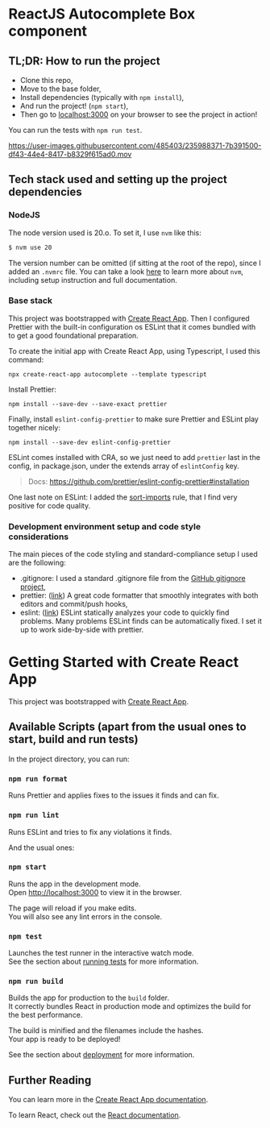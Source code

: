 # ReactJS Autocomplete Box component

## TL;DR: How to run the project

- Clone this repo,
- Move to the base folder,
- Install dependencies (typically with `npm install`),
- And run the project! (`npm start`),
- Then go to [localhost:3000](localhost:3000) on your browser to see the project in action!

You can run the tests with `npm run test`.

https://user-images.githubusercontent.com/485403/235988371-7b391500-df43-44e4-8417-b8329f615ad0.mov

## Tech stack used and setting up the project dependencies

### NodeJS

The node version used is 20.o. To set it, I use `nvm` like this:

```bash
$ nvm use 20
```

The version number can be omitted (if sitting at the root of the repo), since I added an `.nvmrc` file. You can take a look [here](https://github.com/nvm-sh/nvm) to learn more about `nvm`, including setup instruction and full documentation.

### Base stack

This project was bootstrapped with [Create React App](https://github.com/facebook/create-react-app). Then I configured Prettier with the built-in configuration os ESLint that it comes bundled with to get a good foundational preparation.

To create the initial app with Create React App, using Typescript, I used this command:

```
npx create-react-app autocomplete --template typescript
```

Install Prettier:

```
npm install --save-dev --save-exact prettier
```

Finally, install `eslint-config-prettier` to make sure Prettier and ESLint play together nicely:

```
npm install --save-dev eslint-config-prettier
```

ESLint comes installed with CRA, so we just need to add `prettier` last in the config, in package.json, under the extends array of `eslintConfig` key.

> Docs: https://github.com/prettier/eslint-config-prettier#installation

One last note on ESLint: I added the [sort-imports](https://eslint.org/docs/latest/rules/sort-imports) rule, that I find very positive for code quality.

### Development environment setup and code style considerations

The main pieces of the code styling and standard-compliance setup I used are the following:

- .gitignore: I used a standard .gitignore file from the [GitHub gitignore project](https://github.com/github/gitignore/blob/master/Node.gitignore),
- prettier: ([link](https://prettier.io/)) A great code formatter that smoothly integrates with both editors and commit/push hooks,
- eslint: ([link](https://eslint.org/)) ESLint statically analyzes your code to quickly find problems. Many problems ESLint finds can be automatically fixed. I set it up to work side-by-side with prettier.

# Getting Started with Create React App

This project was bootstrapped with [Create React App](https://github.com/facebook/create-react-app).

## Available Scripts (apart from the usual ones to start, build and run tests)

In the project directory, you can run:

### `npm run format`

Runs Prettier and applies fixes to the issues it finds and can fix.

### `npm run lint`

Runs ESLint and tries to fix any violations it finds.

And the usual ones:

### `npm start`

Runs the app in the development mode.\
Open [http://localhost:3000](http://localhost:3000) to view it in the browser.

The page will reload if you make edits.\
You will also see any lint errors in the console.

### `npm test`

Launches the test runner in the interactive watch mode.\
See the section about [running tests](https://facebook.github.io/create-react-app/docs/running-tests) for more information.

### `npm run build`

Builds the app for production to the `build` folder.\
It correctly bundles React in production mode and optimizes the build for the best performance.

The build is minified and the filenames include the hashes.\
Your app is ready to be deployed!

See the section about [deployment](https://facebook.github.io/create-react-app/docs/deployment) for more information.

## Further Reading

You can learn more in the [Create React App documentation](https://facebook.github.io/create-react-app/docs/getting-started).

To learn React, check out the [React documentation](https://reactjs.org/).
